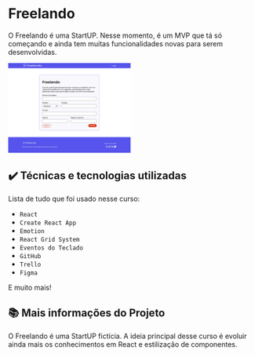 # Freelando

O Freelando é uma StartUP. 
Nesse momento, é um MVP que tá só começando e ainda tem muitas funcionalidades novas para serem desenvolvidas.

<img src="screencapture.png" alt="Imagem do Freelando" width="50%">

## ✔️ Técnicas e tecnologias utilizadas

Lista de tudo que foi usado nesse curso:

- `React`
- `Create React App`
- `Emotion`
- `React Grid System`
- `Eventos do Teclado`
- `GitHub`
- `Trello`
- `Figma`

E muito mais!

## 📚 Mais informações do Projeto

O Freelando é uma StartUP fictícia.
A ideia principal desse curso é evoluir ainda mais os conhecimentos em React e estilização de componentes.

